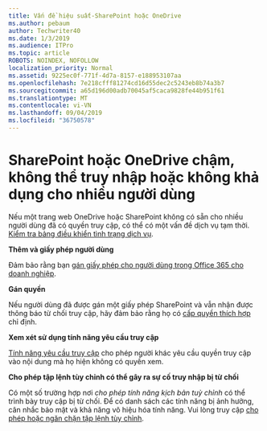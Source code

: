 ```yaml
---
title: Vấn đề hiệu suất-SharePoint hoặc OneDrive
ms.author: pebaum
author: Techwriter40
ms.date: 1/3/2019
ms.audience: ITPro
ms.topic: article
ROBOTS: NOINDEX, NOFOLLOW
localization_priority: Normal
ms.assetid: 9225ec0f-771f-4d7a-8157-e188953107aa
ms.openlocfilehash: 7e218cfff81274cd16d55dec2c5243eb8b74a3b7
ms.sourcegitcommit: a65d196d00adb70045af5caca9828fe44b951f61
ms.translationtype: MT
ms.contentlocale: vi-VN
ms.lasthandoff: 09/04/2019
ms.locfileid: "36750578"
---
```

# <a name="sharepoint-or-onedrive-slow-inaccessible-or-unavailable-for-multiple-users"></a>SharePoint hoặc OneDrive chậm, không thể truy nhập hoặc không khả dụng cho nhiều người dùng

Nếu một trang web OneDrive hoặc SharePoint không có sẵn cho nhiều người dùng đã có quyền truy cập, có thể có một vấn đề dịch vụ tạm thời. [Kiểm tra bảng điều khiển tình trạng dịch vụ](https://portal.office.com/adminportal/home#/servicehealth).

**Thêm và giấy phép người dùng**

Đảm bảo rằng bạn [gán giấy phép cho người dùng trong Office 365 cho doanh nghiệp](https://docs.microsoft.com/office365/admin/subscriptions-and-billing/assign-licenses-to-users?view=o365-worldwide&amp;tabs=One).


**Gán quyền**

Nếu người dùng đã được gán một giấy phép SharePoint và vẫn nhận được thông báo từ chối truy cập, hãy đảm bảo rằng họ có [cấp quyền thích hợp](https://docs.microsoft.com/sharepoint/understanding-permission-levels) chỉ định.

**Xem xét sử dụng tính năng yêu cầu truy cập**

[Tính năng yêu cầu truy cập](https://support.office.com/article/Set-up-and-manage-access-requests-94B26E0B-2822-49D4-929A-8455698654B3) cho phép người khác yêu cầu quyền truy cập vào nội dung mà họ hiện không có quyền xem.

**Cho phép tập lệnh tùy chỉnh có thể gây ra sự cố truy nhập bị từ chối**

Có một số trường hợp nơi *cho phép tính năng kịch bản tuỳ chỉnh* có thể trình bày truy cập bị từ chối. Để có danh sách các tính năng bị ảnh hưởng, cân nhắc bảo mật và khả năng vô hiệu hóa tính năng. Vui lòng truy cập [cho phép hoặc ngăn chặn tập lệnh tùy chỉnh](https://docs.microsoft.com/sharepoint/allow-or-prevent-custom-script).

